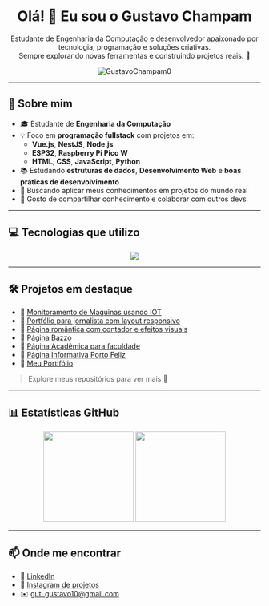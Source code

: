 <h1 align="center">Olá! 👋 Eu sou o Gustavo Champam</h1>

<p align="center">
  Estudante de Engenharia da Computação e desenvolvedor apaixonado por tecnologia, programação e soluções criativas.<br>
  Sempre explorando novas ferramentas e construindo projetos reais. 🚀
</p>

<div align="center">
  <img src="https://komarev.com/ghpvc/?username=GustavoChampam0&label=Visualizações%20do%20perfil&color=0e75b6&style=flat" alt="GustavoChampam0" />
</div>

---

## 🧠 Sobre mim

- 🎓 Estudante de **Engenharia da Computação**
- 💡 Foco em **programação fullstack** com projetos em:
  - **Vue.js**, **NestJS**, **Node.js**
  - **ESP32**, **Raspberry Pi Pico W**
  - **HTML**, **CSS**, **JavaScript**, **Python**
- 📚 Estudando **estruturas de dados**, **Desenvolvimento Web** e **boas práticas de desenvolvimento**
- 🎯 Buscando aplicar meus conhecimentos em projetos do mundo real
- 🤝 Gosto de compartilhar conhecimento e colaborar com outros devs

---

## 💻 Tecnologias que utilizo

<div align="center">
  <img src="https://skillicons.dev/icons?i=html,css,js,ts,vue,nestjs,nodejs,cpp,python,git,linux,raspberrypi,arduino" />
</div>

---

## 🛠️ Projetos em destaque

- 🔗 [Monitoramento de Maquinas usando IOT](https://github.com/GustavoChampam0/Monitoramento-de-Maquinas)
- 🔗 [Portfólio para jornalista com layout responsivo](https://github.com/GustavoChampam0/LarissaPortifolio.github.io)
- 🔗 [Página romântica com contador e efeitos visuais](https://github.com/GustavoChampam0/Contador.github.io)
- 🔗 [Página Bazzo](https://github.com/GustavoChampam0/BazzoFinal.github.io)
- 🔗 [Página Acadêmica para faculdade](https://github.com/GustavoChampam0/Proibi-oCelular.github.io)
- 🔗 [Página Informativa Porto Feliz](https://github.com/GustavoChampam0/PortoFeliz.github.io)
- 🔗 [Meu Portifólio](https://github.com/GustavoChampam0/PortifolioGustavo.github.io)

> Explore meus repositórios para ver mais 💼

---

## 📊 Estatísticas GitHub

<div align="center">
  <img height="180em" src="https://github-readme-stats.vercel.app/api?username=GustavoChampam0&show_icons=true&theme=default&include_all_commits=true&count_private=true"/>
  <img height="180em" src="https://github-readme-stats.vercel.app/api/top-langs/?username=GustavoChampam0&layout=compact&langs_count=8"/>
</div>

---

## 📫 Onde me encontrar

- 💼 [LinkedIn](https://www.linkedin.com/in/gustavo-gutierres-champam-359b45209/)
- 📸 [Instagram de projetos](https://www.instagram.com/guuh.champam/)
- ✉️ guti.gustavo10@gmail.com
